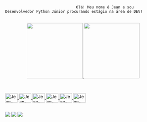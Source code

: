                                                                                                                                    
##

                                    Olá! Meu nome é Jean e sou Desenvolvedor Python Júnior procurando estágio na área de DEV!


##

<div align="center">
  <a href="https://github.com/jnascimenntocode">
  <img height="180em" src="https://github-readme-stats.vercel.app/api?username=jnascimentocode&show_icons=true&theme=gruvbox&include_all_commits=true&count_private=true"/>
  <img height="180em" src="https://github-readme-stats.vercel.app/api/top-langs/?username=jnascimentocode&layout=compact&langs_count=7&theme=gruvbox"/>
</div>

                                                                                                                                   
##
  
<div style="display: inline_block"><br>
  <img align="center" alt="Jean-Python" height="30" width="40" src="https://cdn.jsdelivr.net/gh/devicons/devicon/icons/python/python-original.svg">
  <img align="center" alt="Jean-MySQL" height="30" width="40" src="https://cdn.jsdelivr.net/gh/devicons/devicon/icons/mysql/mysql-original.svg" >
  <img align="center" alt="Jean-Pycharm" height="30" width="40" src="https://cdn.jsdelivr.net/gh/devicons/devicon/icons/pycharm/pycharm-original.svg">
  <img align="center" alt="Jean-VsCode" height="30" width="40" src="https://cdn.jsdelivr.net/gh/devicons/devicon/icons/visualstudio/visualstudio-plain.svg" >
  <img align="center" alt="Jean-Github" height="30" width="40" src="https://cdn.jsdelivr.net/gh/devicons/devicon/icons/github/github-original.svg">
  <img align="center" alt="Jean-git" height="30" width="40" src="https://cdn.jsdelivr.net/gh/devicons/devicon/icons/git/git-original.svg"">                                                                                                                                                    
</div>
                                                                                                                                   
##
  
<div> 
  <a href="https://www.instagram.com/jean_suman/" target="_blank"><img src="https://img.shields.io/badge/-Instagram-%23E4405F?style=for-the-badge&logo=instagram&logoColor=white" target="_blank"></a>
  <a href = "mailto:jean.suman@gmail.com"><img src="https://img.shields.io/badge/-Gmail-%23333?style=for-the-badge&logo=gmail&logoColor=white" target="_blank"></a>
  <a href="https://www.linkedin.com/in/jeanfelipenascimento/" target="_blank"><img src="https://img.shields.io/badge/-LinkedIn-%230077B5?style=for-the-badge&logo=linkedin&logoColor=white" target="_blank"></a> 

</div>
  
  
